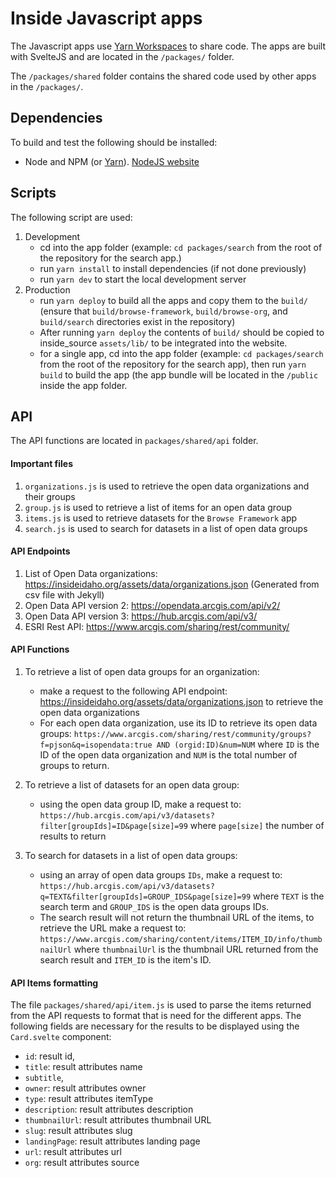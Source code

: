 # Inside Javascript apps

The Javascript apps use [Yarn Workspaces](https://classic.yarnpkg.com/en/docs/workspaces/) to share code. The apps are built with SvelteJS and are located in the `/packages/` folder.

The `/packages/shared` folder contains the shared code used by other apps in the `/packages/`.

## Dependencies

To build and test the following should be installed:

- Node and NPM (or [Yarn](https://yarnpkg.com/)). [NodeJS website](https://nodejs.org/en/)

## Scripts

The following script are used:

1. Development
   - cd into the app folder (example: `cd packages/search` from the root of the repository for the search app.)
   - run `yarn install` to install dependencies (if not done previously)
   - run `yarn dev` to start the local development server
2. Production
   - run `yarn deploy` to build all the apps and copy them to the `build/` (ensure that `build/browse-framework`, `build/browse-org`, and `build/search` directories exist in the repository) 
   - After running `yarn deploy` the contents of `build/` should be copied to inside_source `assets/lib/` to be integrated into the website.
   - for a single app, cd into the app folder (example: `cd packages/search` from the root of the repository for the search app), then run `yarn build` to build the app (the app bundle will be located in the `/public` inside the app folder.

## API 

The API functions are located in `packages/shared/api` folder.

#### Important files

1) `organizations.js` is used to retrieve the open data organizations and their groups
2) `group.js` is used to retrieve a list of items for an open data group
3) `items.js` is used to retrieve datasets for the `Browse Framework` app
4) `search.js` is used to search for datasets in a list of open data groups

#### API Endpoints

1) List of Open Data organizations: https://insideidaho.org/assets/data/organizations.json (Generated from csv file with Jekyll)
2) Open Data API version 2: https://opendata.arcgis.com/api/v2/
3) Open Data API version 3: https://hub.arcgis.com/api/v3/ 
4) ESRI Rest API: https://www.arcgis.com/sharing/rest/community/
  
#### API Functions

1) To retrieve a list of open data groups for an organization:
   - make a request to the following API endpoint: https://insideidaho.org/assets/data/organizations.json to retrieve the open data organizations
   - For each open data organization, use its ID to retrieve its open data groups:
   `https://www.arcgis.com/sharing/rest/community/groups?f=pjson&q=isopendata:true AND (orgid:ID)&num=NUM`
   where `ID` is the ID of the open data organization and `NUM` is the total number of groups to return.

2) To retrieve a list of datasets for an open data group:
   - using the open data group ID, make a request to:
     `https://hub.arcgis.com/api/v3/datasets?filter[groupIds]=ID&page[size]=99` 
     where `page[size]` the number of results to return

3) To search for datasets in a list of open data groups:
   - using an array of open data groups `IDs`, make a request to:
   `https://hub.arcgis.com/api/v3/datasets?q=TEXT&filter[groupIds]=GROUP_IDS&page[size]=99`
   where `TEXT` is the search term and `GROUP_IDS` is the open data groups IDs.
   - The search result will not return the thumbnail URL of the items, to retrieve the URL make a request to:
   `https://www.arcgis.com/sharing/content/items/ITEM_ID/info/thumbnailUrl`
   where `thumbnailUrl` is the thumbnail URL returned from the search result and `ITEM_ID` is the item's ID.

#### API Items formatting

The file `packages/shared/api/item.js` is used to parse the items returned from the API requests to format that is need for the different apps. The following fields are necessary for the results to be displayed using the `Card.svelte` component:

- `id`: result id,
- `title`: result attributes name
- `subtitle`,
- `owner`: result attributes owner
- `type`: result attributes itemType
- `description`: result attributes description
- `thumbnailUrl`: result attributes thumbnail URL
- `slug`: result attributes slug
- `landingPage`: result attributes landing page
- `url`: result attributes url
- `org`: result attributes source
